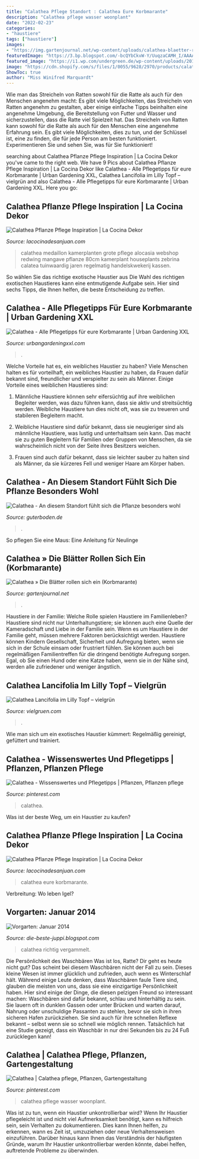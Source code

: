 ```yaml
---
title: "Calathea Pflege Standort : Calathea Eure Korbmarante"
description: "Calathea pflege wasser woonplant"
date: "2022-02-23"
categories:
- "haustiere"
tags: ["haustiere"]
images:
- "https://img.gartenjournal.net/wp-content/uploads/calathea-blaetter-rollen-sich-ein.jpg.jpg"
featuredImage: "https://3.bp.blogspot.com/-bcQYbCkvW-Y/UuqzaCAMH_I/AAAAAAAAKtM/-FKoBcQfVNE/s1600/Calathea.jpg"
featured_image: "https://i1.wp.com/undergreen.de/wp-content/uploads/2019/11/calathea-1.png?w=1024&amp;strip=all"
image: "https://cdn.shopify.com/s/files/1/0055/9628/2970/products/calathea-lancifolia-korbmarante-870_800x.jpg?v=1575138191"
ShowToc: true
author: "Miss Winifred Marquardt"
---
```



Wie man das Streicheln von Ratten sowohl für die Ratte als auch für den Menschen angenehm macht: Es gibt viele Möglichkeiten, das Streicheln von Ratten angenehm zu gestalten, aber einige einfache Tipps beinhalten eine angenehme Umgebung, die Bereitstellung von Futter und Wasser und sicherzustellen, dass die Ratte viel Spielzeit hat.
Das Streicheln von Ratten kann sowohl für die Ratte als auch für den Menschen eine angenehme Erfahrung sein. Es gibt viele Möglichkeiten, dies zu tun, und der Schlüssel ist, eine zu finden, die für jede Person am besten funktioniert. Experimentieren Sie und sehen Sie, was für Sie funktioniert!

	

		
searching about Calathea Pflanze Pflege Inspiration | La Cocina Dekor you've came to the right web. We have 9 Pics about Calathea Pflanze Pflege Inspiration | La Cocina Dekor like Calathea - Alle Pflegetipps für eure Korbmarante | Urban Gardening XXL, Calathea Lancifolia im Lilly Topf – vielgrün and also Calathea - Alle Pflegetipps für eure Korbmarante | Urban Gardening XXL. Here you go:
		
    
## Calathea Pflanze Pflege Inspiration | La Cocina Dekor

<img loading=lazy src="https://i0.wp.com/static.blumixx.de/media/001/a043/indoor-helden-calanthea-medaillon.jpg?w=820&amp;strip=all" onerror="this.onerror=null;this.src='https://tse3.mm.bing.net/th?id=OIP.veu2Ag0IQHCQZSwmYw77dAHaHa&amp;pid=15.1';" alt="Calathea Pflanze Pflege Inspiration | La Cocina Dekor">

_Source: lacocinadesanjuan.com_

>calathea medaillon kamerplanten grote pflege alocasia webshop redwing mangave pflanze 80cm kamerplant houseplants zebrina calatea tuinwaardig jaren regelmatig handelskwekerij kassen. 

	

So wählen Sie das richtige exotische Haustier aus
Die Wahl des richtigen exotischen Haustieres kann eine entmutigende Aufgabe sein. Hier sind sechs Tipps, die Ihnen helfen, die beste Entscheidung zu treffen.

    
## Calathea - Alle Pflegetipps Für Eure Korbmarante | Urban Gardening XXL

<img loading=lazy src="https://urbangardeningxxl.com/wp/wp-content/uploads/2020/06/shutterstock_626417591_Nahaufnahme-von-Calathea-roseopicta_tiny.jpg" onerror="this.onerror=null;this.src='https://tse1.mm.bing.net/th?id=OIP.v_jEOqGs_2qtDs9x3yn0rgHaFj&amp;pid=15.1';" alt="Calathea - Alle Pflegetipps für eure Korbmarante | Urban Gardening XXL">

_Source: urbangardeningxxl.com_

>. 

	

Welche Vorteile hat es, ein weibliches Haustier zu haben?
Viele Menschen halten es für vorteilhaft, ein weibliches Haustier zu haben, da Frauen dafür bekannt sind, freundlicher und verspielter zu sein als Männer. Einige Vorteile eines weiblichen Haustieres sind:
1. Männliche Haustiere können sehr eifersüchtig auf ihre weiblichen Begleiter werden, was dazu führen kann, dass sie aktiv und streitsüchtig werden. Weibliche Haustiere tun dies nicht oft, was sie zu treueren und stabileren Begleitern macht.

2. Weibliche Haustiere sind dafür bekannt, dass sie neugieriger sind als männliche Haustiere, was lustig und unterhaltsam sein kann. Das macht sie zu guten Begleitern für Familien oder Gruppen von Menschen, da sie wahrscheinlich nicht von der Seite ihres Besitzers weichen.

3. Frauen sind auch dafür bekannt, dass sie leichter sauber zu halten sind als Männer, da sie kürzeres Fell und weniger Haare am Körper haben.

    
## Calathea - An Diesem Standort Fühlt Sich Die Pflanze Besonders Wohl

<img loading=lazy src="https://guterboden.de/wp-content/uploads/2021/02/calathea-standort-488x325.jpg" onerror="this.onerror=null;this.src='https://tse1.mm.bing.net/th?id=OIP.WVdZKJ4NUmg2BgiwrRX04QHaE7&amp;pid=15.1';" alt="Calathea - An diesem Standort fühlt sich die Pflanze besonders wohl">

_Source: guterboden.de_

>. 

	

So pflegen Sie eine Maus: Eine Anleitung für Neulinge

    
## Calathea » Die Blätter Rollen Sich Ein (Korbmarante)

<img loading=lazy src="https://img.gartenjournal.net/wp-content/uploads/calathea-blaetter-rollen-sich-ein.jpg.jpg" onerror="this.onerror=null;this.src='https://tse3.mm.bing.net/th?id=OIP.HQbH8JsIDwqeYBJ_MwamcgHaE8&amp;pid=15.1';" alt="Calathea » Die Blätter rollen sich ein (Korbmarante)">

_Source: gartenjournal.net_

>. 

	

Haustiere in der Familie: Welche Rolle spielen Haustiere im Familienleben?
Haustiere sind nicht nur Unterhaltungstiere; sie können auch eine Quelle der Kameradschaft und Liebe in der Familie sein. Wenn es um Haustiere in der Familie geht, müssen mehrere Faktoren berücksichtigt werden. Haustiere können Kindern Gesellschaft, Sicherheit und Aufregung bieten, wenn sie sich in der Schule einsam oder frustriert fühlen. Sie können auch bei regelmäßigen Familientreffen für die dringend benötigte Aufregung sorgen. Egal, ob Sie einen Hund oder eine Katze haben, wenn sie in der Nähe sind, werden alle zufriedener und weniger ängstlich.

    
## Calathea Lancifolia Im Lilly Topf – Vielgrün

<img loading=lazy src="https://cdn.shopify.com/s/files/1/0055/9628/2970/products/calathea-lancifolia-korbmarante-870_800x.jpg?v=1575138191" onerror="this.onerror=null;this.src='https://tse4.mm.bing.net/th?id=OIP.fFylebRQFPnlmlBG9aSsOwHaJl&amp;pid=15.1';" alt="Calathea Lancifolia im Lilly Topf – vielgrün">

_Source: vielgruen.com_

>. 

	

Wie man sich um ein exotisches Haustier kümmert: Regelmäßig gereinigt, gefüttert und trainiert.

    
## Calathea - Wissenswertes Und Pflegetipps | Pflanzen, Pflanzen Pflege

<img loading=lazy src="https://i.pinimg.com/originals/e3/a3/c1/e3a3c12fc4c2cbe4972816d6ed9ea4f4.jpg" onerror="this.onerror=null;this.src='https://tse1.mm.bing.net/th?id=OIP.8D68bBFJkWo_M_dVFBUQdwHaLH&amp;pid=15.1';" alt="Calathea - Wissenswertes und Pflegetipps | Pflanzen, Pflanzen pflege">

_Source: pinterest.com_

>calathea. 

	

Was ist der beste Weg, um ein Haustier zu kaufen?

    
## Calathea Pflanze Pflege Inspiration | La Cocina Dekor

<img loading=lazy src="https://i1.wp.com/undergreen.de/wp-content/uploads/2019/11/calathea-1.png?w=1024&amp;strip=all" onerror="this.onerror=null;this.src='https://tse4.mm.bing.net/th?id=OIP.o51-lOKE2NRyHsZMFCk2_wHaHa&amp;pid=15.1';" alt="Calathea Pflanze Pflege Inspiration | La Cocina Dekor">

_Source: lacocinadesanjuan.com_

>calathea eure korbmarante. 

	

Verbreitung: Wo leben Igel?

    
## Vorgarten: Januar 2014

<img loading=lazy src="https://3.bp.blogspot.com/-bcQYbCkvW-Y/UuqzaCAMH_I/AAAAAAAAKtM/-FKoBcQfVNE/s1600/Calathea.jpg" onerror="this.onerror=null;this.src='https://tse3.mm.bing.net/th?id=OIP.XDlHJF-HEsX1scHGBtkAJwHaJZ&amp;pid=15.1';" alt="Vorgarten: Januar 2014">

_Source: die-beste-juppi.blogspot.com_

>calathea richtig vergammelt. 

	

Die Persönlichkeit des Waschbären
Was ist los, Ratte? Dir geht es heute nicht gut? Das scheint bei diesem Waschbären nicht der Fall zu sein. Dieses kleine Wesen ist immer glücklich und zufrieden, auch wenn es Winterschlaf hält. Während einige Leute denken, dass Waschbären faule Tiere sind, glauben die meisten von uns, dass sie eine einzigartige Persönlichkeit haben. Hier sind einige der Dinge, die diesen pelzigen Freund so interessant machen:
Waschbären sind dafür bekannt, schlau und hinterhältig zu sein. Sie lauern oft in dunklen Gassen oder unter Brücken und warten darauf, Nahrung oder unschuldige Passanten zu stehlen, bevor sie sich in ihren sicheren Hafen zurückziehen. Sie sind auch für ihre schnellen Reflexe bekannt – selbst wenn sie so schnell wie möglich rennen. Tatsächlich hat eine Studie gezeigt, dass ein Waschbär in nur drei Sekunden bis zu 24 Fuß zurücklegen kann!

    
## Calathea | Calathea Pflege, Pflanzen, Gartengestaltung

<img loading=lazy src="https://i.pinimg.com/originals/58/c5/81/58c581e460a912544ed5debadd9a69d7.jpg" onerror="this.onerror=null;this.src='https://tse1.mm.bing.net/th?id=OIP.mz8pt7JlW4m_OAQEzKB7QQHaLG&amp;pid=15.1';" alt="Calathea | Calathea pflege, Pflanzen, Gartengestaltung">

_Source: pinterest.com_

>calathea pflege wasser woonplant. 

	

Was ist zu tun, wenn ein Haustier unkontrollierbar wird?
Wenn Ihr Haustier pflegeleicht ist und nicht viel Aufmerksamkeit benötigt, kann es hilfreich sein, sein Verhalten zu dokumentieren. Dies kann Ihnen helfen, zu erkennen, wann es Zeit ist, umzuziehen oder neue Verhaltensweisen einzuführen. Darüber hinaus kann Ihnen das Verständnis der häufigsten Gründe, warum Ihr Haustier unkontrollierbar werden könnte, dabei helfen, auftretende Probleme zu überwinden.

